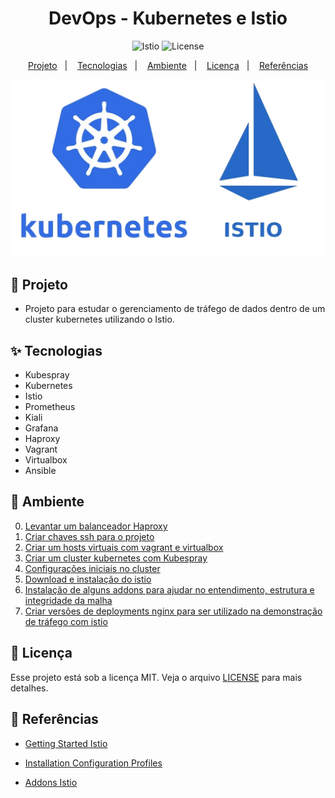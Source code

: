 <h1 align="center">DevOps - Kubernetes e Istio</h1>

<p align="center">
  <img alt="Istio" src="https://img.shields.io/static/v1?label=Kubernetes&message=Istio&color=8257E5&labelColor=000000"  />
  <img alt="License" src="https://img.shields.io/static/v1?label=license&message=MIT&color=49AA26&labelColor=000000">
</p>

<p align="center">
  <a href="#-projeto">Projeto</a>&nbsp;&nbsp;&nbsp;|&nbsp;&nbsp;&nbsp;
  <a href="#-tecnologias">Tecnologias</a>&nbsp;&nbsp;&nbsp;|&nbsp;&nbsp;&nbsp;
  <a href="#-ambiente">Ambiente</a>&nbsp;&nbsp;&nbsp;|&nbsp;&nbsp;&nbsp;
  <a href="#-licença">Licença</a>&nbsp;&nbsp;&nbsp;|&nbsp;&nbsp;&nbsp;
  <a href="#-referências">Referências</a>
</p>

<p align="center">
  <img alt="Istio" src="images/kubernetes-istio.png">
</p>

## 🌱 Projeto

- Projeto para estudar o gerenciamento de tráfego de dados dentro de um cluster kubernetes utilizando o Istio.

## ✨ Tecnologias

- Kubespray
- Kubernetes
- Istio
- Prometheus
- Kiali
- Grafana
- Haproxy
- Vagrant
- Virtualbox
- Ansible

## 🚀 Ambiente

0. [Levantar um balanceador Haproxy](/balanceador/Readme.md)
1. [Criar chaves ssh para o projeto](/keys/Readme.md)
2. [Criar um hosts virtuais com vagrant e virtualbox](/vagrant/Readme.md)
3. [Criar um cluster kubernetes com Kubespray](/kubespray/kubespray.md)
4. [Configurações iniciais no cluster](/k8s/Readme.md)
5. [Download e instalação do istio](https://istio.io/latest/docs/setup/getting-started/)
6. [Instalação de alguns addons para ajudar no entendimento, estrutura e integridade da malha](https://istio.io/latest/docs/ops/integrations/)
7. [Criar versões de deployments nginx para ser utilizado na demonstração de tráfego com istio](/app/Readme.md)

## 📄 Licença

Esse projeto está sob a licença MIT. Veja o arquivo [LICENSE](LICENSE) para mais detalhes.

## 🙇 Referências

- [Getting Started Istio](https://istio.io/latest/docs/setup/getting-started/)

- [Installation Configuration Profiles](https://istio.io/latest/docs/setup/additional-setup/config-profiles/)

- [Addons Istio](https://istio.io/latest/docs/ops/integrations/)

